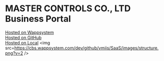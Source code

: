 # MASTER CONTROLS CO., LTD Business Portal
<a target=_blank href=https://cbs.wappsystem.com/dev/github/mastercontrols/Business-Portal/index.html>Hosted on Wappsystem</a><br>
<a target=_blank href=https://htmlpreview.github.io/?https://raw.githubusercontent.com/mastercontrols/Business-Portal/master/github.html>Hosted on GitHub</a><br>
<a target=_blank href=http://127.0.0.1:8000/mastercontrols/Business-Portal/local.html>Hosted on Local</a>
<img src=https://cbs.wappsystem.com/dev/github/vmiis/SaaS/images/structure.png?v=2 />
